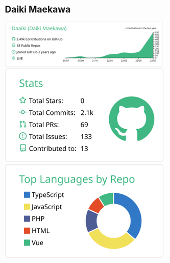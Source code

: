 # Daiki Maekawa
[![](https://raw.githubusercontent.com/Daaiki/Daaiki/main/profile-summary-card-output/vue/0-profile-details.svg)](https://github.com/vn7n24fzkq/github-profile-summary-cards)
![](https://raw.githubusercontent.com/Daaiki/Daaiki/main/profile-summary-card-output/vue/3-stats.svg)![](https://raw.githubusercontent.com/Daaiki/Daaiki/main/profile-summary-card-output/vue/1-repos-per-language.svg)
